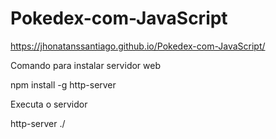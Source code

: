 # Pokedex-com-JavaScript

https://jhonatanssantiago.github.io/Pokedex-com-JavaScript/

Comando para instalar servidor web

npm install -g http-server


Executa o servidor

http-server ./